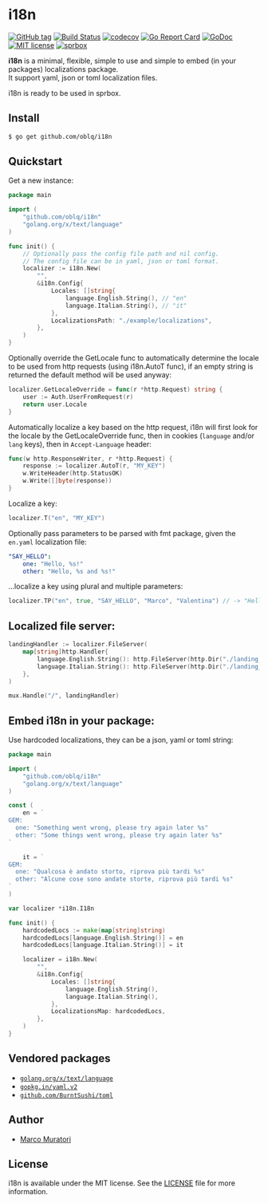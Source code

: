 # i18n

[![GitHub tag](https://img.shields.io/github/tag/oblq/i18n.svg)](https://github.com/oblq/i18n)
[![Build Status](https://travis-ci.org/oblq/i18n.svg?branch=master)](https://travis-ci.org/oblq/i18n)
[![codecov](https://codecov.io/gh/oblq/i18n/branch/master/graph/badge.svg)](https://codecov.io/gh/oblq/i18n)
[![Go Report Card](https://goreportcard.com/badge/github.com/oblq/i18n)](https://goreportcard.com/report/github.com/oblq/i18n)
[![GoDoc](https://godoc.org/github.com/oblq/i18n?status.svg)](https://godoc.org/github.com/oblq/i18n)
[![MIT license](https://img.shields.io/badge/License-MIT-blue.svg)](https://lbesson.mit-license.org/)
[![sprbox](https://img.shields.io/badge/sprbox-ready-green.svg)](https://github.com/oblq/sprbox)  

**i18n** is a minimal, flexible, simple to use and simple to embed (in your packages) localizations package.  
It support yaml, json or toml localization files.

i18n is ready to be used in sprbox.

## Install

```sh
$ go get github.com/oblq/i18n
```

## Quickstart
Get a new instance:
```go
package main

import (
	"github.com/oblq/i18n"
	"golang.org/x/text/language"
)

func init() {
	// Optionally pass the config file path and nil config.
	// The config file can be in yaml, json or toml format.
	localizer := i18n.New(
        "",
        &i18n.Config{
            Locales: []string{
                language.English.String(), // "en"
                language.Italian.String(), // "it"
            },
            LocalizationsPath: "./example/localizations",
        },
    )	
}
```

Optionally override the GetLocale func to automatically determine the locale to be used from http requests (using i18n.AutoT func), if an empty string is returned the default method will be used anyway:
```go
localizer.GetLocaleOverride = func(r *http.Request) string {
    user := Auth.UserFromRequest(r)
    return user.Locale
}
```          

Automatically localize a key based on the http request, i18n will first look for the locale by the GetLocaleOverride func, then in cookies (`language` and/or `lang` keys), then in `Accept-Language` header:

```go
func(w http.ResponseWriter, r *http.Request) {
	response := localizer.AutoT(r, "MY_KEY")
	w.WriteHeader(http.StatusOK)
	w.Write([]byte(response))
}
```

Localize a key:
```go
localizer.T("en", "MY_KEY")
```
         
Optionally pass parameters to be parsed with fmt package, given the `en.yaml` localization file: 
```yaml
"SAY_HELLO": 
    one: "Hello, %s!"
    other: "Hello, %s and %s!"
```

...localize a key using plural and multiple parameters:
```go
localizer.TP("en", true, "SAY_HELLO", "Marco", "Valentina") // -> "Hello, Marco and Valentina!"
```
         
## Localized file server:
```go
landingHandler := localizer.FileServer(
    map[string]http.Handler{
        language.English.String(): http.FileServer(http.Dir("./landing_en")),
        language.Italian.String(): http.FileServer(http.Dir("./landing_ita")),
    }, 
)

mux.Handle("/", landingHandler)
```

## Embed i18n in your package:

Use hardcoded localizations, they can be a json, yaml or toml string:
```go
package main

import (
	"github.com/oblq/i18n"
	"golang.org/x/text/language"
)

const (
	en = `
GEM:
  one: "Something went wrong, please try again later %s"
  other: "Some things went wrong, please try again later %s"
`

	it = `
GEM:
  one: "Qualcosa è andato storto, riprova più tardi %s"
  other: "Alcune cose sono andate storte, riprova più tardi %s"
`
)

var localizer *i18n.I18n

func init() {
	hardcodedLocs := make(map[string]string)
	hardcodedLocs[language.English.String()] = en
	hardcodedLocs[language.Italian.String()] = it

	localizer = i18n.New(
		"",
		&i18n.Config{
			Locales: []string{
				language.English.String(),
				language.Italian.String(),
			},
			LocalizationsMap: hardcodedLocs,
		},
	)
}
```

## Vendored packages

- [`golang.org/x/text/language`](golang.org/x/text/language)
- [`gopkg.in/yaml.v2`](https://github.com/go-yaml/yaml)  
- [`github.com/BurntSushi/toml`](https://github.com/BurntSushi/toml)

## Author

- [Marco Muratori](mailto:marcomrtr@gmail.com) 

## License

i18n is available under the MIT license. See the [LICENSE](./LICENSE) file for more information.
